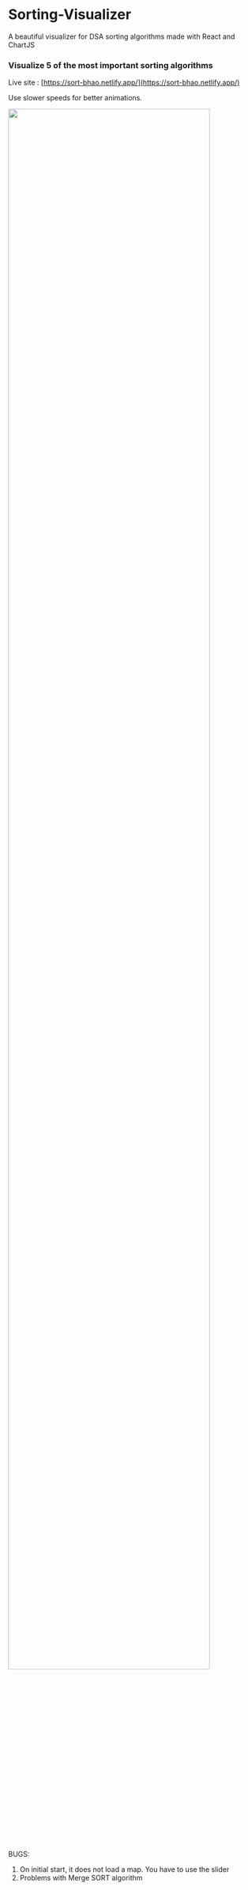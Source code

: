 # Sorting-Visualizer

A beautiful visualizer for DSA sorting algorithms made with React and ChartJS

### Visualize 5 of the most important sorting algorithms

Live site : [https://sort-bhao.netlify.app/](https://sort-bhao.netlify.app/)

Use slower speeds for better animations.

<img src="https://user-images.githubusercontent.com/115451412/232779887-cb4e65a8-393a-4abe-ae86-7655b87782f1.png" width="90%"></img> 

BUGS:

1. On initial start, it does not load a map. You have to use the slider
2. Problems with Merge SORT algorithm
